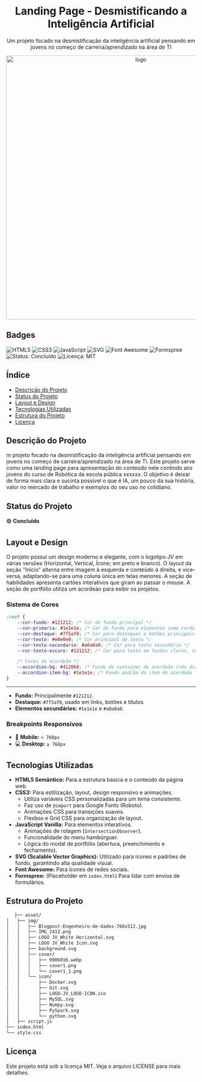 <h1 align="center"> Landing Page - Desmistificando a Inteligência Artificial </h1>
<p align="center">Um projeto focado na desmistificação da inteligência artificial pensando em jovens no começo de carreira/aprendizado na área de TI</p>

<div align="center">
<img src="https://github.com/amaro-netto/JV_SitePortifolio/blob/main/asset/img/LOGO%20JV_White%20Horizontal.svg" alt="logo" width="700">
</div>

## Badges
![HTML5](https://img.shields.io/badge/HTML5-E34F26?style=for-the-badge&logo=html5&logoColor=white)
![CSS3](https://img.shields.io/badge/CSS3-1572B6?style=for-the-badge&logo=css3&logoColor=white)
![JavaScript](https://img.shields.io/badge/JavaScript-F7DF1E?style=for-the-badge&logo=javascript&logoColor=black)
![SVG](https://img.shields.io/badge/SVG-FFB13B?style=for-the-badge&logo=svg&logoColor=black)
![Font Awesome](https://img.shields.io/badge/Font%20Awesome-528DD7?style=for-the-badge&logo=fontawesome&logoColor=white)
![Formspree](https://img.shields.io/badge/Formspree-121212?style=for-the-badge&logo=formspree&logoColor=white)
![Status: Concluído](https://img.shields.io/badge/Status-Concluído-green?style=for-the-badge)
![Licença: MIT](https://img.shields.io/badge/Licença-MIT-blue?style=for-the-badge)


## Índice
- [Descrição do Projeto](#descrição-do-projeto)
- [Status do Projeto](#status-do-projeto)
- [Layout e Design](#layout-e-design)
- [Tecnologias Utilizadas](#tecnologias-utilizadas)
- [Estrutura do Projeto](#estrutura-do-projeto)
- [Licença](#licença)

## Descrição do Projeto
m projeto focado na desmistificação da inteligência artificial pensando em jovens no começo de carreira/aprendizado na área de TI. Este projeto serve como uma landing page para apresentação do conteúdo nele contindo aos jovens do curso de Robótica da escola pública xxxxxx. O objetivo é deixar de forma mais clara e sucinta possível o que é IA, um pouco da sua história, valor no mercado de trabalho e exemplos do seu uso no cotidiano.

## Status do Projeto
🟢 **Concluído**

## Layout e Design

O projeto possui um design moderno e elegante, com o logotipo JV em várias versões (Horizontal, Vertical, Ícone; em preto e branco). O layout da seção "Início" alterna entre imagem à esquerda e conteúdo à direita, e vice-versa, adaptando-se para uma coluna única em telas menores. A seção de habilidades apresenta cartões interativos que giram ao passar o mouse. A seção de portfólio utiliza um acordeão para exibir os projetos.

### Sistema de Cores

```css
:root {
    --cor-fundo: #121212; /* Cor de fundo principal */
    --cor-primaria: #1e1e1e; /* Cor de fundo para elementos como cards */
    --cor-destaque: #7f5af0; /* Cor para destaques e botões principais */
    --cor-texto: #e0e0e0; /* Cor principal do texto */
    --cor-texto-secundario: #a0a0a0; /* Cor para texto secundário */
    --cor-texto-escuro: #121212; /* Cor para texto em fundos claros, como na face2 dos cards */

    /* Cores do acordeão */
    --accordion-bg: #412868; /* Fundo do container do acordeão (não diretamente usado, mas indica o tone) */
    --accordion-item-bg: #1e1e1e; /* Fundo padrão do item do acordeão */
}
```
---

* **Fundo:** Principalmente `#121212`.
* **Destaque:** `#7f5af0`, usado em links, botões e títulos.
* **Elementos secundários:** `#1e1e1e` e `#a0a0a0`.

### Breakpoints Responsivos
* 📱 **Mobile:** `< 768px`
* 💻 **Desktop:** `≥ 768px`

## Tecnologias Utilizadas
* **HTML5 Semântico:** Para a estrutura básica e o conteúdo da página web.
* **CSS3:** Para estilização, layout, design responsivo e animações.
    * Utiliza variáveis CSS personalizadas para um tema consistente.
    * Faz uso de `@import` para Google Fonts (Roboto).
    * Animações CSS para transições suaves.
    * Flexbox e Grid CSS para organização de layout.
* **JavaScript Vanilla:** Para elementos interativos.
    * Animações de rolagem (`IntersectionObserver`).
    * Funcionalidade do menu hambúrguer.
    * Lógica do modal de portfólio (abertura, preenchimento e fechamento).
* **SVG (Scalable Vector Graphics):** Utilizado para ícones e padrões de fundo, garantindo alta qualidade visual.
* **Font Awesome:** Para ícones de redes sociais.
* **Formspree:** (Placeholder em `index.html`) Para lidar com envios de formulários.

## Estrutura do Projeto
   
```bash
   ├── asset/
│   ├── img/
│   │   ├── Blogpost-Engenheiro-de-dados-768x512.jpg
│   │   ├── IMG_2412.png
│   │   ├── LOGO JV_White Horizontal.svg
│   │   ├── LOGO JV_White Icon.svg
│   │   ├── background.svg
│   │   ├── cover/
│   │   │   ├── 9906016.webp
│   │   │   ├── cover1.png
│   │   │   └── cover1_1.png
│   │   └── icon/
│   │       ├── Docker.svg
│   │       ├── Git.svg
│   │       ├── LOGO-JV_LOGO-ICON.ico
│   │       ├── MySQL.svg
│   │       ├── Numpy.svg
│   │       ├── PySpark.svg
│   │       └── python.svg
│   ├── script.js
├── index.html
└── style.css
```
## Licença
Este projeto está sob a licença MIT. Veja o arquivo LICENSE para mais detalhes.
